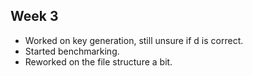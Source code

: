 ## Week 3

- Worked on key generation, still unsure if d is correct.
- Started benchmarking.
- Reworked on the file structure a bit.
